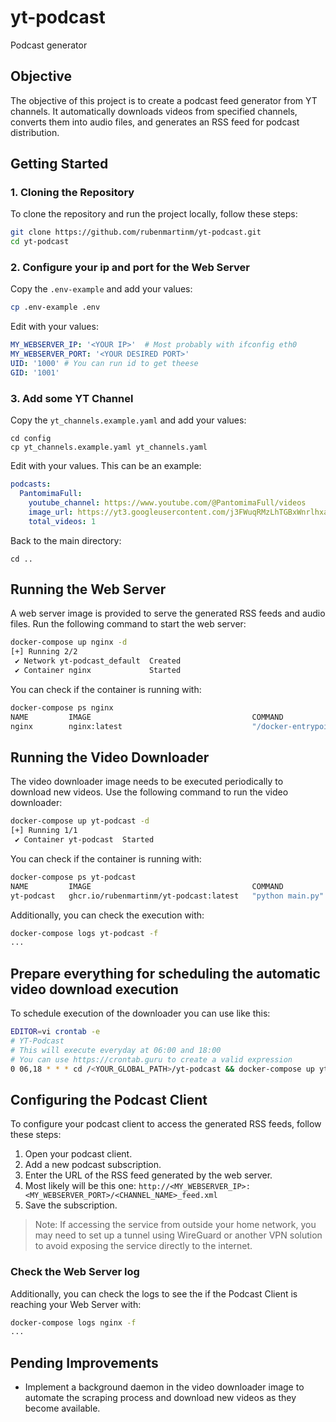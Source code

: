 # yt-podcast
Podcast generator

## Objective
The objective of this project is to create a podcast feed generator from YT channels. It automatically downloads videos from specified channels, converts them into audio files, and generates an RSS feed for podcast distribution.

## Getting Started

### 1. Cloning the Repository
To clone the repository and run the project locally, follow these steps:

```sh
git clone https://github.com/rubenmartinm/yt-podcast.git
cd yt-podcast
```

### 2. Configure your ip and port for the Web Server
Copy the `.env-example` and add your values:
```sh
cp .env-example .env
```

Edit with your values:
```yaml
MY_WEBSERVER_IP: '<YOUR IP>'  # Most probably with ifconfig eth0
MY_WEBSERVER_PORT: '<YOUR DESIRED PORT>'
UID: '1000' # You can run id to get theese
GID: '1001'
```

### 3. Add some YT Channel
Copy the `yt_channels.example.yaml` and add your values:
```
cd config
cp yt_channels.example.yaml yt_channels.yaml
```

Edit with your values. This can be an example:
```yaml
podcasts:
  PantomimaFull:
    youtube_channel: https://www.youtube.com/@PantomimaFull/videos
    image_url: https://yt3.googleusercontent.com/j3FWuqRMzLhTGBxWnrlhxatpmaTXvFuNM6oYIoIE7iHNoQChlxhz7hi2Wweu3SxRJaUxG1eM=s176-c-k-c0x00ffffff-no-rj
    total_videos: 1
```

Back to the main directory:
```
cd ..
```

## Running the Web Server

A web server image is provided to serve the generated RSS feeds and audio files. Run the following command to start the web server:

``` bash
docker-compose up nginx -d
[+] Running 2/2
 ✔ Network yt-podcast_default  Created                                                                                               0.0s
 ✔ Container nginx             Started                                                                                               0.1s
```
You can check if the container is running with:
```sh
docker-compose ps nginx
NAME         IMAGE                                    COMMAND                  SERVICE      CREATED        STATUS         PORTS
nginx        nginx:latest                             "/docker-entrypoint.…"   nginx        28 hours ago   Up 8 minutes   0.0.0.0:9999->80/tcp, :::9999->80/tcp
```

## Running the Video Downloader

The video downloader image needs to be executed periodically to download new videos. Use the following command to run the video downloader:

```sh
docker-compose up yt-podcast -d
[+] Running 1/1
 ✔ Container yt-podcast  Started                                                                                                     0.0s
```

You can check if the container is running with:
```sh
docker-compose ps yt-podcast
NAME         IMAGE                                    COMMAND            SERVICE      CREATED              STATUS              PORTS
yt-podcast   ghcr.io/rubenmartinm/yt-podcast:latest   "python main.py"   yt-podcast   About a minute ago   Up About a minute
```

Additionally, you can check the execution with:
```sh
docker-compose logs yt-podcast -f
...
```

## Prepare everything for scheduling the automatic video download execution
To schedule execution of the downloader you can use like this:
```sh
EDITOR=vi crontab -e
# YT-Podcast
# This will execute everyday at 06:00 and 18:00
# You can use https://crontab.guru to create a valid expression
0 06,18 * * * cd /<YOUR_GLOBAL_PATH>/yt-podcast && docker-compose up yt-podcast > /dev/null 2>&1
```

## Configuring the Podcast Client

To configure your podcast client to access the generated RSS feeds, follow these steps:

1. Open your podcast client.
2. Add a new podcast subscription.
3. Enter the URL of the RSS feed generated by the web server.
4. Most likely will be this one: `http://<MY_WEBSERVER_IP>:<MY_WEBSERVER_PORT>/<CHANNEL_NAME>_feed.xml`
5. Save the subscription.

> Note: If accessing the service from outside your home network, you may need to set up a tunnel using WireGuard or another VPN solution to avoid exposing the service directly to the internet.

### Check the Web Server log
Additionally, you can check the logs to see the if the Podcast Client is reaching your Web Server with:
```sh
docker-compose logs nginx -f
...
```

## Pending Improvements
- Implement a background daemon in the video downloader image to automate the scraping process and download new videos as they become available.

